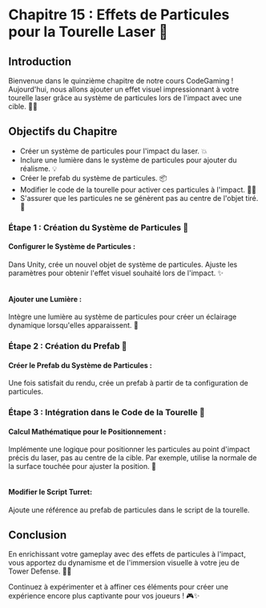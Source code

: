 # Chapitre 15 : Effets de Particules pour la Tourelle Laser 🌌

## Introduction

Bienvenue dans le quinzième chapitre de notre cours CodeGaming ! Aujourd'hui, nous allons ajouter un effet visuel impressionnant à votre tourelle laser grâce au système de particules lors de l'impact avec une cible. 🌟🔫

## Objectifs du Chapitre

- Créer un système de particules pour l'impact du laser. 💥
- Inclure une lumière dans le système de particules pour ajouter du réalisme. 💡
- Créer le prefab du système de particules. 📦
- Modifier le code de la tourelle pour activer ces particules à l'impact. 👨‍💻
- S'assurer que les particules ne se génèrent pas au centre de l'objet tiré. 🧮

### Étape 1 : Création du Système de Particules 🌠
#### Configurer le Système de Particules :
Dans Unity, crée un nouvel objet de système de particules.
Ajuste les paramètres pour obtenir l'effet visuel souhaité lors de l'impact. ✨

![]()

#### Ajouter une Lumière :
Intègre une lumière au système de particules pour créer un éclairage dynamique lorsqu'elles apparaissent. 🔆

### Étape 2 : Création du Prefab 🚀
#### Créer le Prefab du Système de Particules :
Une fois satisfait du rendu, crée un prefab à partir de ta configuration de particules.

### Étape 3 : Intégration dans le Code de la Tourelle 👾

#### Calcul Mathématique pour le Positionnement :
Implémente une logique pour positionner les particules au point d'impact précis du laser, pas au centre de la cible. Par exemple, utilise la normale de la surface touchée pour ajuster la position. 📐

![]()

#### Modifier le Script Turret:
Ajoute une référence au prefab de particules dans le script de la tourelle.

## Conclusion
En enrichissant votre gameplay avec des effets de particules à l'impact, vous apportez du dynamisme et de l'immersion visuelle à votre jeu de Tower Defense. 🚀🌈 

Continuez à expérimenter et à affiner ces éléments pour créer une expérience encore plus captivante pour vos joueurs ! 🎮✨
